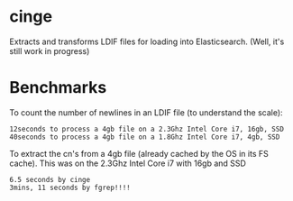 cinge
=====

Extracts and transforms LDIF files for loading into Elasticsearch. (Well, it's still work in progress)

Benchmarks
==================

To count the number of newlines in an LDIF file (to understand the scale):

    12seconds to process a 4gb file on a 2.3Ghz Intel Core i7, 16gb, SSD
    40seconds to process a 4gb file on a 1.8Ghz Intel Core i7, 4gb, SSD

To extract the cn's from a 4gb file (already cached by the OS in its FS cache). This was on the 2.3Ghz Intel Core i7 with 16gb and SSD

	6.5 seconds by cinge
	3mins, 11 seconds by fgrep!!!!
